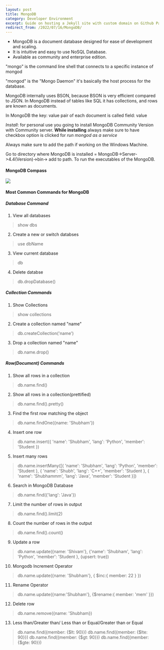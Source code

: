 ```yaml
---
layout: post
title: MongoDB
category: Developer Environment
excerpt: Guide on hosting a Jekyll site with custom domain on Github Pages.
redirect_from: /2022/07/16/MongoDB/
---
```


- MongoDB is a document database designed for ease of development and scaling.
- It is intuitive and easy to use NoSQL Database.
- Available as community and enterprise edition.

"mongo" is the command line shell that connects to a specific instance of mongod

"mongod" is the "Mongo Daemon" it's basically the host process for the database.

MongoDB internally uses BSON, because BSON is very efficient compared to JSON.
In MongoDB instead of tables like SQL it has collections, and rows are known as documents.

In MongoDB the key: value pair of each document is called field: value

*Install*: for personal use you going to install MongoDB Community Version with Community server.
**While installing** always make sure to have checkbox option is clicked for *run mongod as a service*

Always make sure to add the path if working on the Windows Machine.

Go to directory where MongoDB is installed = MongoDB->Server->4.4(Version)->bin-> add to path.
To run the executables of the MongoDB.

#### MongoDB Compass

<p>
<img src="https://webassets.mongodb.com/_com_assets/cms/Connections-tvttrij9h5.png" align="center">
</p>

#### Most Common Commands for MongoDB

##### Database Command
1. View all databases
> show dbs

2. Create a new or switch databses
> use dbName

3. View current database
> db

4. Delete databse
> db.dropDatabase()

##### Collection Commands
1. Show Collections
> show collections

2. Create a collection named "name"
> db.createCollection('name')

3. Drop a collection named "name"
> db.name.drop()

##### Row(Document) Commands
1. Show all rows in a collection
> db.name.find()

2. Show all rows in a collection(prettified)
> db.name.find().pretty()

3. Find the first row matching the object
> db.name.findOne({name: 'Shubham'})

4. Insert one row
> db.name.insert({
    'name': 'Shubham',
    'lang': 'Python',
    'member': 'Student
})

5. Insert many rows
> db.name.insertMany([{
    'name': 'Shubham',
    'lang': 'Python',
    'member': 'Student
    },
    {
    'name': 'Shubh',
    'lang': 'C++',
    'member': 'Student
    },
    {
    'name': 'Shubhammm',
    'lang': 'Java',
    'member': 'Student
}])

6. Search in MongoDB Database
> db.name.find({'lang': 'Java'})

7. Limit the number of rows in output
> db.name.find().limit(2)

8. Count the number of rows in the output
> db.name.find().count()

9. Update a row
> db.name.update({name: 'Shivam'},
{'name': 'Shubham',
    'lang': 'Python',
    'member': 'Student
}, {upsert: true})

10. Mongodb Increment Operator
> db.name.update({name: 'Shubham'},
{
    $inc:{
        member: 22
    }
})

11. Rename Operator
> db.name.update({name:'Shubham'},
{$rename:{
    member: 'mem'
}})

12. Delete row
> db.name.remove({name: 'Shubham})

13. Less than/Greater than/ Less than or Equal/Greater than or Equal
> db.name.find({member: {$lt: 90}})
> db.name.find({member: {$lte: 90}})
> db.name.find({member: {$gt: 90}})
> db.name.find({member: {$gte: 90}})
